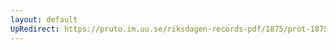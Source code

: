 ```yaml
---
layout: default
UpRedirect: https://pruto.im.uu.se/riksdagen-records-pdf/1875/prot-1875--fk--014/prot-1875--fk--014_025.pdf
---
```

